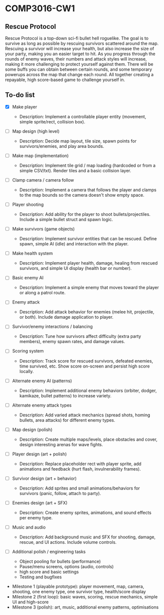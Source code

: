 # COMP3016-CW1

## Rescue Protocol

Rescue Protocol is a top-down sci-fi bullet hell roguelike. The goal is to survive as long as possible by rescuing survivors scattered around the map. Rescuing a survivor will increase your health, but also increase the size of your party, making you an easier target to hit. As you progress through the rounds of enemy waves, their numbers and attack styles will increase, making it more challenging to protect yourself against them. There will be some buffs you can obtain between certain rounds, and some temporary powerups across the map that change each round. All together creating a repayable, high score-based game to challenge yourself in. 


## To-do list


- [x] Make player
	- Description: Implement a controllable player entity (movement, simple sprite/rect, collision box).

- [ ] Map design (high level)
	- Description: Decide map layout, tile size, spawn points for survivors/enemies, and play area bounds.

- [ ] Make map (implementation)
	- Description: Implement tile grid / map loading (hardcoded or from a simple CSV/txt). Render tiles and a basic collision layer.

- [ ] Clamp camera / camera follow
	- Description: Implement a camera that follows the player and clamps to the map bounds so the camera doesn't show empty space.

- [ ] Player shooting
	- Description: Add ability for the player to shoot bullets/projectiles. Include a simple bullet struct and spawn logic.

- [ ] Make survivors (game objects)
	- Description: Implement survivor entities that can be rescued. Define spawn, simple AI (idle) and interaction with the player.

- [ ] Make health system
	- Description: Implement player health, damage, healing from rescued survivors, and simple UI display (health bar or number).

- [ ] Basic enemy AI
	- Description: Implement a simple enemy that moves toward the player or along a patrol route.

- [ ] Enemy attack
	- Description: Add attack behavior for enemies (melee hit, projectile, or both). Include damage application to player.

- [ ] Survivor/enemy interactions / balancing
	- Description: Tune how survivors affect difficulty (extra party members), enemy spawn rates, and damage values.

- [ ] Scoring system
	- Description: Track score for rescued survivors, defeated enemies, time survived, etc. Show score on-screen and persist high score locally.

- [ ] Alternate enemy AI (patterns)
	- Description: Implement additional enemy behaviors (orbiter, dodger, kamikaze, bullet patterns) to increase variety.

- [ ] Alternate enemy attack types
	- Description: Add varied attack mechanics (spread shots, homing bullets, area attacks) for different enemy types.

- [ ] Map design (polish)
	- Description: Create multiple maps/levels, place obstacles and cover, design interesting arenas for wave fights.

- [ ] Player design (art + polish)
	- Description: Replace placeholder rect with player sprite, add animations and feedback (hurt flash, invulnerability frames).

- [ ] Survivor design (art + behavior)
	- Description: Add sprites and small animations/behaviors for survivors (panic, follow, attach to party).

- [ ] Enemies design (art + SFX)
	- Description: Create enemy sprites, animations, and sound effects per enemy type.

- [ ] Music and audio
	- Description: Add background music and SFX for shooting, damage, rescue, and UI actions. Include volume controls.

- [ ] Additional polish / engineering tasks
	- Object pooling for bullets (performance)
	- Pause/menu screens, options (audio, controls)
	- high score and basic settings
	- Testing and bugfixes


- Milestone 1 (playable prototype): player movement, map, camera, shooting, one enemy type, one survivor type, health/score display
- Milestone 2 (first loop): basic waves, scoring, rescue mechanics, simple UI and high-score
- Milestone 3 (polish): art, music, additional enemy patterns, optimisations
